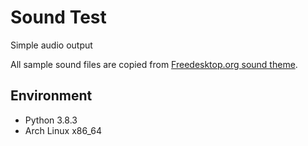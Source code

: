# Sound Test

Simple audio output

All sample sound files are copied from [Freedesktop.org sound theme](https://www.freedesktop.org/wiki/Specifications/sound-theme-spec/).

## Environment

- Python 3.8.3
- Arch Linux x86_64
